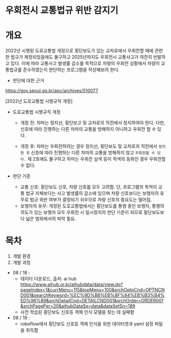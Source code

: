 우회전시 교통법규 위반 감지기
===========================

# 개요
2022년 시행된 도로교통법 개정으로 횡단보도가 있는 교차로에서 우회전할 때에 관련한 법규가 제정되었음에도 불구하고 2025년까지도 우회전시 교통사고가 여전히 빈발하고 있다. 이에 따라 교통사고 발생률 감소를 목적으로 차량의 우회전 상황에서 차량이 교통법규를 준수하였는지 판단하는 프로그램을 작성해보려 한다.

- 판단에 대한 근거

 https://gov.seoul.go.kr/apc/archives/510077

 [2022년 도로교통법 시행규칙 개정]

- 도로교통법 시행규칙 개정
    * 개정 전: 차마는 정지선, 횡단보고 및 교차로의 직전에서 정지하여야 한다.
    다만, 신호에 따라 진행하는 다른 차마의 교통을 방해하지 아니하고 우회전 할 수 있다.

    * 개정 후: 차마는 우회전하려는 경우 정지선, 횡단보도 및 교차로의 직전에서
    `정지한 후` 신호에 따라 진행하는 다른 차마의 교통을 방해하지 않고
    `우회전할 수 있다.`
    제 2호에도 불구하고 차마는 우회전 삼색 등이 적색의 등화인 경우 우회전할 수 없다.

- 판단 기준
    * 교통 신호: 횡단보도 신호, 차량 신호를 모두 고려함. 단, 프로그램의 목적이 교통 법규 자체보다는 사고 발생률의 감소에 있으며 차량 신호보다는 보행자의 유무로 법규 위반 여부가 결정되기 쉬우므로 차량 신호의 중요도는 떨어짐.
    * 보행자의 유무: 개정된 도로교통법에서는 횡단보도를 통행 중인 보행자, 통행의 의도가 있는 보행자 모두 우회전 시 일시정지의 판단 기준이 되므로 횡단보도보다 넓은 범위에서의 파악 필요.

# 목차

1. 개발 환경
2. 개발 과정
 * 08 / 18 : 
    - 데이터 다운로드, 출처: ai hub https://www.aihub.or.kr/aihubdata/data/view.do?pageIndex=1&currMenu=115&topMenu=100&srchOptnCnd=OPTNCND001&searchKeyword=%EC%9D%B8%EB%8F%84%EB%B3%B4%ED%96%89&srchDetailCnd=DETAILCND001&srchOrder=ORDER001&srchPagePer=20&aihubDataSe=data&dataSetSn=189
    - 사전 학습된 횡단보도 신호등 객체 인식 모델을 찾는 데 실패함
 * 08 / 19 :
    - roboflow에서 횡단보도 신호등 객체 인식을 위한 데이터셋과 yaml 설정 파일을 취득함